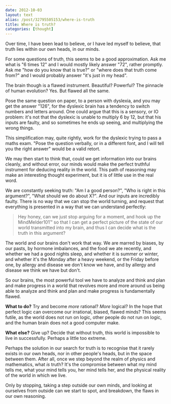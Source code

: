 ```yaml
---
date: 2012-10-03
layout: text
alias: /post/32795505153/where-is-truth
title: Where is truth?
categories: [thought]
---
```


Over time, I have been lead to believe, or I have led myself to believe, that truth lies within our own heads, in our minds.

For some questions of truth, this seems to be a good approximation. Ask me what is "6 times 12" and I would mostly likely answer "72", rather promptly. Ask me "how do you know that is true?" or "where does that truth come from?" and I would probably answer "it's just in my head".

The brain though is a flawed instrument. Beautiful? Powerful? The pinnacle of human evolution? Yes. But flawed all the same.

Pose the same question on paper, to a person with dyslexia, and you may get the answer "126", for the dyslexic brain has a tendency to switch numbers and letters around. One could argue that this is a sensory, or IO problem: it's not that the dyslexic is unable to multiply 6 by 12, but that his inputs are faulty, and so sometimes he ends up seeing, and multiplying the wrong things.

This simplification may, quite rightly, work for the dyslexic trying to pass a maths exam. "Pose the question verbally, or in a different font, and I will tell you the right answer" would be a valid retort.

We may then start to think that, could we get information into our brains cleanly, and without error, our minds would make the perfect truthful instrument for deducing reality in the world. This path of reasoning may make an interesting thought experiment, but it is of little use in the real word. 

We are constantly seeking truth: "Am I a good person?", "Who is right in this argument?", "What should we do about X?". And our inputs are incredibly faulty. There is no way that we can stop the world turning, and request that everything is presented in a way that we can understand perfectly:

> Hey honey, can we just stop arguing for a moment, and hook up the MindMelder101™ so that I can get a perfect picture of the state of our world transmitted into my brain, and thus I can decide what is the truth in this argument?

The world and our brains don't work that way. We are marred by biases, by our pasts, by hormone imbalances, and the food we ate recently, and whether we had a good nights sleep, and whether it is summer or winter, and whether it's the Monday after a heavy weekend, or the Friday before one, by allergy and disease we don't know we have, and by allergy and disease we think we have but don't.

So our brains, the most powerful tool we have to analyze and think and plan and make progress in a world that revolves more and more around us being able to analyze and think and plan and make progress is fundamentally flawed.

__What to do?__ Try and become _more_ rational? _More_ logical? In the hope that perfect logic can overcome our irrational, biased, flawed minds? This seems futile, as the world does not run on logic, other people do not run on logic, and the human brain does not a good computer make.

__What else?__ Give up? Decide that without truth, this world is impossible to live in successfully. Perhaps a little too extreme.

Perhaps the solution in our search for truth is to recognise that it rarely exists in our own heads, nor in other people's heads, but in the space between them. After all, once we step beyond the realm of physics and mathematics, what _is_ truth? It's the compromise between what my mind tells me, what your mind tells you, her mind tells her, and the physical reality of the world in which we live.

Only by stopping, taking a step outside our own minds, and looking at ourselves from outside can we start to spot, and breakdown, the flaws in our own reasoning.
